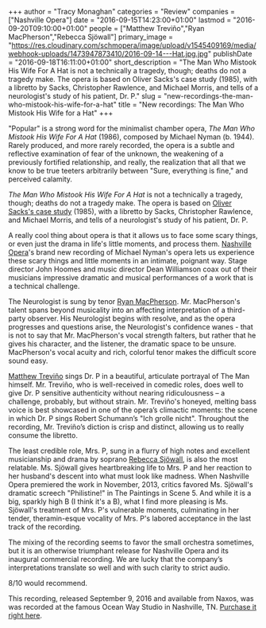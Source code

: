 +++
author = "Tracy Monaghan"
categories = "Review"
companies = ["Nashville Opera"]
date = "2016-09-15T14:23:00+01:00"
lastmod = "2016-09-20T09:10:00+01:00"
people = ["Matthew Treviño","Ryan MacPherson","Rebecca Sjöwall"]
primary_image = "https://res.cloudinary.com/schmopera/image/upload/v1545409169/media/webhook-uploads/1473947873410/2016-09-14---Hat.jpg.jpg"
publishDate = "2016-09-18T16:11:00+01:00"
short_description = "The Man Who Mistook His Wife For A Hat is not a technically a tragedy, though; deaths do not a tragedy make. The opera is based on Oliver Sacks&#039;s case study (1985), with a libretto by Sacks, Christopher Rawlence, and Michael Morris, and tells of a neurologist&#039;s study of his patient, Dr. P."
slug = "new-recordings-the-man-who-mistook-his-wife-for-a-hat"
title = "New recordings: The Man Who Mistook His Wife for a Hat"
+++

"Popular" is a strong word for the minimalist chamber opera, *The Man Who Mistook His Wife For A Hat* (1986), composed by Michael Nyman (b. 1944).  Rarely produced, and more rarely recorded, the opera is a subtle and reflective examination of fear of the unknown, the weakening of a previously fortified relationship, and really, the realization that all that we know to be true teeters arbitrarily between "Sure, everything is fine," and perceived calamity.
 
*The Man Who Mistook His Wife For A Hat* is not a technically a tragedy, though; deaths do not a tragedy make.  The opera is based on [Oliver Sacks's case study](https://en.wikipedia.org/wiki/The_Man_Who_Mistook_His_Wife_for_a_Hat) (1985), with a libretto by Sacks, Christopher Rawlence, and Michael Morris, and tells of a neurologist's study of his patient, Dr. P.
 
A really cool thing about opera is that it allows us to face some scary things, or even just the drama in life's little moments, and process them.  [Nashville Opera](/scene/companies/nashville-opera/)'s brand new recording of Michael Nyman's opera lets us experience these scary things and little moments in an intimate, poignant way. Stage director John Hoomes and music director Dean Williamson coax out of their musicians impressive dramatic and musical performances of a work that is a technical challenge.
 
The Neurologist is sung by tenor [Ryan MacPherson](/scene/people/ryan-macpherson/).  Mr. MacPherson's talent spans beyond musicality into an affecting interpretation of a third-party observer.  His Neurologist begins with resolve, and as the opera progresses and questions arise, the Neurologist's confidence wanes - that is not to say that Mr. MacPherson's vocal strength falters, but rather that he gives his character, and the listener, the dramatic space to be unsure.  MacPherson's vocal acuity and rich, colorful tenor makes the difficult score sound easy.
 
[Matthew Treviño](/scene/people/matthew-trevino/) sings Dr. P in a beautiful, articulate portrayal of The Man himself.  Mr. Treviño, who is well-received in comedic roles, does well to give Dr. P sensitive authenticity without nearing ridiculousness – a challenge, probably, but without strain.  Mr. Treviño's honeyed, melting bass voice is best showcased in one of the opera’s climactic moments: the scene in which Dr. P sings Robert Schumann’s "Ich grolle nicht".  Throughout the recording, Mr. Treviño’s diction is crisp and distinct, allowing us to really consume the libretto.
 
The least credible role, Mrs. P, sung in a flurry of high notes and excellent musicianship and drama by soprano [Rebecca Sjöwall](/scene/people/rebecca-sjowall/), is also the most relatable.  Ms. Sjöwall gives heartbreaking life to Mrs. P and her reaction to her husband's descent into what must look like madness.  When Nashville Opera premiered the work in November, 2013, critics favored Ms. Sjöwall's dramatic screech "Philistine!" in The Paintings in Scene 5.  And while it is a big, sparkly high B (I think it's a B), what I find more pleasing is Ms. Sjöwall's treatment of Mrs. P's vulnerable moments, culminating in her tender, theramin-esque vocality of Mrs. P's labored acceptance in the last track of the recording.
 
The mixing of the recording seems to favor the small orchestra sometimes, but it is an otherwise triumphant release for Nashville Opera and its inaugural commercial recording.  We are lucky that the company’s interpretations translate so well and with such clarity to strict audio. 

8/10 would recommend.

This recording, released September 9, 2016 and available from Naxos, was was recorded at the famous Ocean Way Studio in Nashville, TN.  [Purchase it right here](https://www.amazon.com/Michael-Nyman-Man-Mistook-Wife/dp/B01IC1VV2O). 
